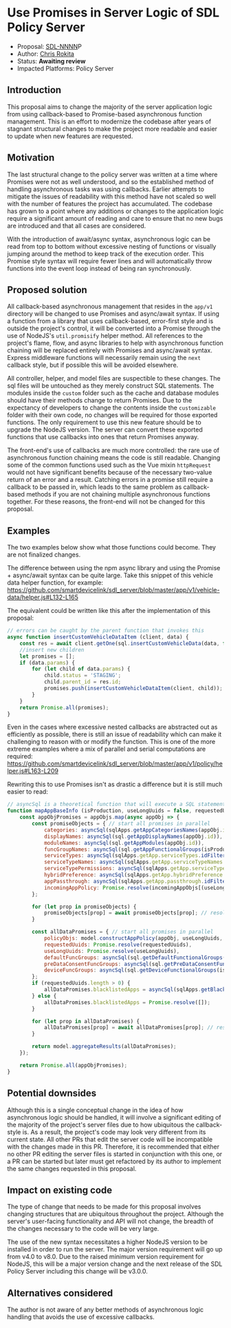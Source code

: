 # Use Promises in Server Logic of SDL Policy Server

* Proposal: [SDL-NNNN](NNNN-filename.md)P
* Author: [Chris Rokita](https://github.com/crokita)
* Status: **Awaiting review**
* Impacted Platforms: Policy Server

## Introduction

This proposal aims to change the majority of the server application logic from using callback-based to Promise-based asynchronous function management. This is an effort to modernize the codebase after years of stagnant structural changes to make the project more readable and easier to update when new features are requested.

## Motivation

The last structural change to the policy server was written at a time where Promises were not as well understood, and so the established method of handling asynchronous tasks was using callbacks. Earlier attempts to mitigate the issues of readability with this method have not scaled so well with the number of features the project has accumulated. The codebase has grown to a point where any additions or changes to the application logic require a significant amount of reading and care to ensure that no new bugs are introduced and that all cases are considered.

With the introduction of await/async syntax, asynchronous logic can be read from top to bottom without excessive nesting of functions or visually jumping around the method to keep track of the execution order. This Promise style syntax will require fewer lines and will automatically throw functions into the event loop instead of being ran synchronously.

## Proposed solution

All callback-based asynchronous management that resides in the `app/v1` directory will be changed to use Promises and async/await syntax. If using a function from a library that uses callback-based, error-first style and is outside the project's control, it will be converted into a Promise through the use of NodeJS's `util.promisify` helper method. All references to the project's flame, flow, and async libraries to help with asynchronous function chaining will be replaced entirely with Promises and async/await syntax. Express middleware functions will necessarily remain using the `next` callback style, but if possible this will be avoided elsewhere.

All controller, helper, and model files are suspectible to these changes. The sql files will be untouched as they merely construct SQL statements. The modules inside the `custom` folder such as the cache and database modules should have their methods change to return Promises. Due to the expectancy of developers to change the contents inside the `customizable` folder with their own code, no changes will be required for those exported functions. The only requirement to use this new feature should be to upgrade the NodeJS version. The server can convert these exported functions that use callbacks into ones that return Promises anyway.

The front-end's use of callbacks are much more controlled: the rare use of asynchronous function chaining means the code is still readable. Changing some of the common functions used such as the Vue mixin `httpRequest` would not have significant benefits because of the necessary two-value return of an error and a result. Catching errors in a promise still require a callback to be passed in, which leads to the same problem as callback-based methods if you are not chaining multiple asynchronous functions together. For these reasons, the front-end will not be changed for this proposal.

## Examples
The two examples below show what those functions could become. They are not finalized changes.

The difference between using the npm async library and using the Promise + async/await syntax can be quite large. Take this snippet of this vehicle data helper function, for example: https://github.com/smartdevicelink/sdl_server/blob/master/app/v1/vehicle-data/helper.js#L132-L165

The equivalent could be written like this after the implementation of this proposal:

```js
// errors can be caught by the parent function that invokes this
async function insertCustomVehicleDataItem (client, data) {
    const res = await client.getOne(sql.insertCustomVehicleData(data, false));
    //insert new children
    let promises = [];
    if (data.params) {
        for (let child of data.params) {
            child.status = 'STAGING';
            child.parent_id = res.id;
            promises.push(insertCustomVehicleDataItem(client, child));
        }
    }
    return Promise.all(promises);
}
```

Even in the cases where excessive nested callbacks are abstracted out as efficiently as possible, there is still an issue of readability which can make it challenging to reason with or modify the function. This is one of the more extreme examples where a mix of parallel and serial computations are required: https://github.com/smartdevicelink/sdl_server/blob/master/app/v1/policy/helper.js#L163-L209

Rewriting this to use Promises isn't as drastic a difference but it is still much easier to read:

```js
// asyncSql is a theoretical function that will execute a SQL statement and resolve a Promise on completion. This is subject to change during implementation.
function mapAppBaseInfo (isProduction, useLongUuids = false, requestedUuids, incomingAppObjs, appObjs) {
    const appObjPromises = appObjs.map(async appObj => {
        const promiseObjects = { // start all promises in parallel
            categories: asyncSql(sqlApps.getAppCategoriesNames(appObj.id)),
            displayNames: asyncSql(sql.getAppDisplayNames(appObj.id)),
            moduleNames: asyncSql(sql.getAppModules(appObj.id)),
            funcGroupNames: asyncSql(sql.getAppFunctionalGroups(isProduction, appObj)),
            serviceTypes: asyncSql(sqlApps.getApp.serviceTypes.idFilter(appObj.id)),
            serviceTypeNames: asyncSql(sqlApps.getApp.serviceTypeNames.idFilter(appObj.id)),
            serviceTypePermissions: asyncSql(sqlApps.getApp.serviceTypePermissions.idFilter(appObj.id)),
            hybridPreference: asyncSql(sqlApps.getApp.hybridPreference.idFilter(appObj.id)),
            appPassthrough: asyncSql(sqlApps.getApp.passthrough.idFilter(appObj.id)),
            incomingAppPolicy: Promise.resolve(incomingAppObjs[(useLongUuids ? appObj.app_uuid : appObj.app_short_uuid)])
        };

        for (let prop in promiseObjects) {
            promiseObjects[prop] = await promiseObjects[prop]; // resolve all promises into each property
        }

        const allDataPromises = { // start all promises in parallel
            policyObjs: model.constructAppPolicy(appObj, useLongUuids, promiseObjects),
            requestedUuids: Promise.resolve(requestedUuids),
            useLongUuids: Promise.resolve(useLongUuids),
            defaultFuncGroups: asyncSql(sql.getDefaultFunctionalGroups(isProduction)),
            preDataConsentFuncGroups: asyncSql(sql.getPreDataConsentFunctionalGroups(isProduction)),
            deviceFuncGroups: asyncSql(sql.getDeviceFunctionalGroups(isProduction)),
        };
        if (requestedUuids.length > 0) {
            allDataPromises.blacklistedApps = asyncSql(sqlApps.getBlacklistedApps(requestedUuids, useLongUuids));
        } else {
            allDataPromises.blacklistedApps = Promise.resolve([]);
        }

        for (let prop in allDataPromises) {
            allDataPromises[prop] = await allDataPromises[prop]; // resolve all promises into each property
        }

        return model.aggregateResults(allDataPromises);
    });

    return Promise.all(appObjPromises);
}


```

## Potential downsides

Although this is a single conceptual change in the idea of how asynchronous logic should be handled, it will involve a significant editing of the majority of the project's server files due to how ubiquitous the callback-style is. As a result, the project's code may look very different from its current state. All other PRs that edit the server code will be incompatible with the changes made in this PR. Therefore, it is recommended that either no other PR editing the server files is started in conjunction with this one, or a PR can be started but later must get refactored by its author to implement the same changes requested in this proposal.

## Impact on existing code

The type of change that needs to be made for this proposal involves changing structures that are ubiquitous throughout the project. Although the server's user-facing functionality and API will not change, the breadth of the changes necessary to the code will be very large.

The use of the new syntax necessitates a higher NodeJS version to be installed in order to run the server. The major version requirement will go up from v4.0 to v8.0. Due to the raised minimum version requirement for NodeJS, this will be a major version change and the next release of the SDL Policy Server including this change will be v3.0.0.

## Alternatives considered

The author is not aware of any better methods of asynchronous logic handling that avoids the use of excessive callbacks.